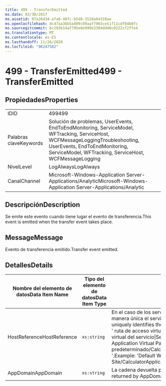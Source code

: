 ```yaml
---
title: 499 - TransferEmitted
ms.date: 03/30/2017
ms.assetid: 07a26434-a7a0-40fc-b5d0-3520a04328ae
ms.openlocfilehash: dc47aa36b5a409c89aaf7963ce51f11cdf84b0fc
ms.sourcegitcommit: bc293b14af795e0e999e3304dd40c0222cf2ffe4
ms.translationtype: MT
ms.contentlocale: es-ES
ms.lasthandoff: 11/26/2020
ms.locfileid: "96247582"
---
```

# <a name="499---transferemitted"></a><span data-ttu-id="5d879-102">499 - TransferEmitted</span><span class="sxs-lookup"><span data-stu-id="5d879-102">499 - TransferEmitted</span></span>

## <a name="properties"></a><span data-ttu-id="5d879-103">Propiedades</span><span class="sxs-lookup"><span data-stu-id="5d879-103">Properties</span></span>  
  
|||  
|-|-|  
|<span data-ttu-id="5d879-104">ID</span><span class="sxs-lookup"><span data-stu-id="5d879-104">ID</span></span>|<span data-ttu-id="5d879-105">499</span><span class="sxs-lookup"><span data-stu-id="5d879-105">499</span></span>|  
|<span data-ttu-id="5d879-106">Palabras clave</span><span class="sxs-lookup"><span data-stu-id="5d879-106">Keywords</span></span>|<span data-ttu-id="5d879-107">Solución de problemas, UserEvents, EndToEndMonitoring, ServiceModel, WFTracking, ServiceHost, WCFMessageLogging</span><span class="sxs-lookup"><span data-stu-id="5d879-107">Troubleshooting, UserEvents, EndToEndMonitoring, ServiceModel, WFTracking, ServiceHost, WCFMessageLogging</span></span>|  
|<span data-ttu-id="5d879-108">Nivel</span><span class="sxs-lookup"><span data-stu-id="5d879-108">Level</span></span>|<span data-ttu-id="5d879-109">LogAlways</span><span class="sxs-lookup"><span data-stu-id="5d879-109">LogAlways</span></span>|  
|<span data-ttu-id="5d879-110">Canal</span><span class="sxs-lookup"><span data-stu-id="5d879-110">Channel</span></span>|<span data-ttu-id="5d879-111">Microsoft-Windows-Application Server-Applications/Analytic</span><span class="sxs-lookup"><span data-stu-id="5d879-111">Microsoft-Windows-Application Server-Applications/Analytic</span></span>|  
  
## <a name="description"></a><span data-ttu-id="5d879-112">Descripción</span><span class="sxs-lookup"><span data-stu-id="5d879-112">Description</span></span>  

 <span data-ttu-id="5d879-113">Se emite este evento cuando tiene lugar el evento de transferencia.</span><span class="sxs-lookup"><span data-stu-id="5d879-113">This event is emitted when the transfer event takes place.</span></span>  
  
## <a name="message"></a><span data-ttu-id="5d879-114">Message</span><span class="sxs-lookup"><span data-stu-id="5d879-114">Message</span></span>  

 <span data-ttu-id="5d879-115">Evento de transferencia emitido.</span><span class="sxs-lookup"><span data-stu-id="5d879-115">Transfer event emitted.</span></span>  
  
## <a name="details"></a><span data-ttu-id="5d879-116">Detalles</span><span class="sxs-lookup"><span data-stu-id="5d879-116">Details</span></span>  
  
|<span data-ttu-id="5d879-117">Nombre del elemento de datos</span><span class="sxs-lookup"><span data-stu-id="5d879-117">Data Item Name</span></span>|<span data-ttu-id="5d879-118">Tipo del elemento de datos</span><span class="sxs-lookup"><span data-stu-id="5d879-118">Data Item Type</span></span>|<span data-ttu-id="5d879-119">Descripción</span><span class="sxs-lookup"><span data-stu-id="5d879-119">Description</span></span>|  
|--------------------|--------------------|-----------------|  
|<span data-ttu-id="5d879-120">HostReference</span><span class="sxs-lookup"><span data-stu-id="5d879-120">HostReference</span></span>|`xs:string`|<span data-ttu-id="5d879-121">En el caso de los servicios hospedados en web, este campo identifica de manera única el servicio en la jerarquía web.</span><span class="sxs-lookup"><span data-stu-id="5d879-121">For Web-hosted services, this field uniquely identifies the service in the Web hierarchy.</span></span> <span data-ttu-id="5d879-122">Su formato se define como ' ruta de acceso virtual de la aplicación de nombre de sitio web&#124;ruta de acceso virtual del servicio&#124;ServiceName '.</span><span class="sxs-lookup"><span data-stu-id="5d879-122">Its format is defined as 'Web Site Name Application Virtual Path&#124;Service Virtual Path&#124;ServiceName'.</span></span> <span data-ttu-id="5d879-123">Ejemplo: ' sitio web predeterminado/CalculatorApplication&#124;/CalculatorService.svc&#124;CalculatorService '.</span><span class="sxs-lookup"><span data-stu-id="5d879-123">Example: 'Default Web Site/CalculatorApplication&#124;/CalculatorService.svc&#124;CalculatorService'.</span></span>|  
|<span data-ttu-id="5d879-124">AppDomain</span><span class="sxs-lookup"><span data-stu-id="5d879-124">AppDomain</span></span>|`xs:string`|<span data-ttu-id="5d879-125">La cadena devuelta por AppDomain.CurrentDomain.FriendlyName.</span><span class="sxs-lookup"><span data-stu-id="5d879-125">The string returned by AppDomain.CurrentDomain.FriendlyName.</span></span>|
